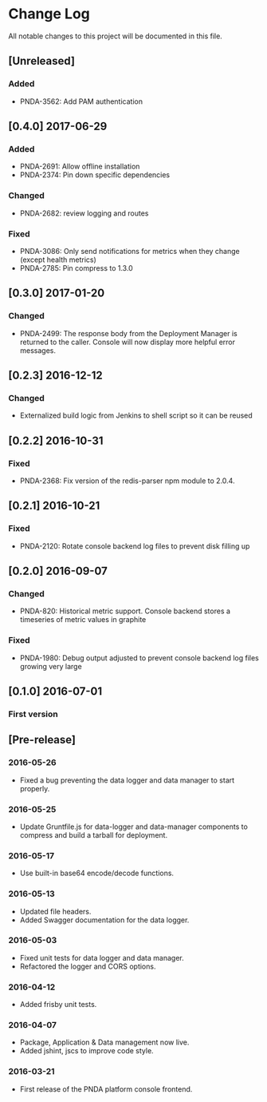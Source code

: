 # Change Log
All notable changes to this project will be documented in this file.

## [Unreleased]
### Added
- PNDA-3562: Add PAM authentication

## [0.4.0] 2017-06-29
### Added
- PNDA-2691: Allow offline installation
- PNDA-2374: Pin down specific dependencies
### Changed
- PNDA-2682: review logging and routes
### Fixed
- PNDA-3086: Only send notifications for metrics when they change (except health metrics)
- PNDA-2785: Pin compress to 1.3.0

## [0.3.0] 2017-01-20
### Changed
- PNDA-2499: The response body from the Deployment Manager is returned to the caller. Console will now display more helpful error messages.

## [0.2.3] 2016-12-12
### Changed
- Externalized build logic from Jenkins to shell script so it can be reused

## [0.2.2] 2016-10-31
### Fixed
 - PNDA-2368: Fix version of the redis-parser npm module to 2.0.4.

## [0.2.1] 2016-10-21
### Fixed
- PNDA-2120: Rotate console backend log files to prevent disk filling up

## [0.2.0] 2016-09-07
### Changed
- PNDA-820: Historical metric support. Console backend stores a timeseries of metric values in graphite
### Fixed
- PNDA-1980: Debug output adjusted to prevent console backend log files growing very large

## [0.1.0] 2016-07-01
### First version

## [Pre-release]

### 2016-05-26
- Fixed a bug preventing the data logger and data manager to start properly.

### 2016-05-25
- Update Gruntfile.js for data-logger and data-manager components to compress and build a tarball for deployment.

### 2016-05-17
- Use built-in base64 encode/decode functions.

### 2016-05-13
- Updated file headers.
- Added Swagger documentation for the data logger.

### 2016-05-03
- Fixed unit tests for data logger and data manager.
- Refactored the logger and CORS options.

### 2016-04-12
- Added frisby unit tests.

### 2016-04-07
- Package, Application & Data management now live. 
- Added jshint, jscs to improve code style.

### 2016-03-21
- First release of the PNDA platform console frontend.
